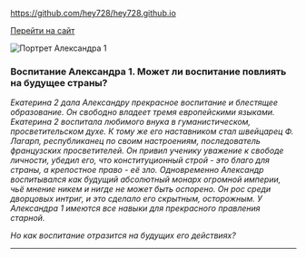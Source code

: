 https://github.com/hey728/hey728.github.io<!DOCTYPE html>
<html>
<head>
  <a href="http://627d4a0f9cbe.ngrok.io" target="_blank" title="Шо поехали.">Перейти на сайт</a>
  <meta charset="utf-8">
  <title>РенТВ</title>
</head>
<body>
<p><img src="/home/huli/site/947901835.jpg" alt="Портрет Александра 1"></p>
<h3>Воспитание Александра 1. Может ли воспитание повлиять на будущее страны?</h3><p><em>Екатерина 2 дала Александру прекрасное воспитание и блестящее образование. Он свободно владеет тремя европейскими языками. Екатерина 2 воспитала любимого внука в гуманистическом, просветительском духе. К тому же его наставником стал швейцарец Ф. Лагарп, республиканец по своим на­строениям, последователь французских просветителей. Он привил ученику уважение к свободе личности, убедил его, что конституционный строй - это благо для страны, а крепостное право - её зло.
Одновременно Александр воспитывался как будущий абсолютный монарх огромной империи, чьё мнение никем и нигде не может быть оспорено. Он рос среди дворцовых интриг, и это сделало его скрытным, осторожным.
У Александра 1 имеются все навыки для прекрасного правления старной.</p>
<p>Но как воспитание отразится на будущих его действиях?</p></em>
<hr><br>
